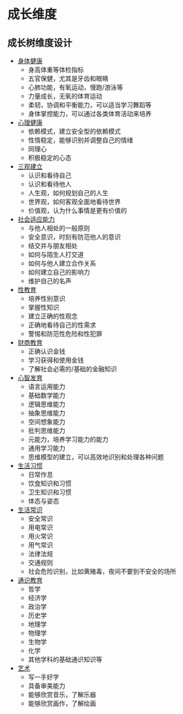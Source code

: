 # 成长维度

## 成长树维度设计

* [身体健康](https://gitee.com/still-waters/growth-tree/blob/master/aspects/health/main.md)
  * 身高体重等体检指标
  * 五官保健，尤其是牙齿和眼睛
  * 心肺功能，有氧运动，慢跑/游泳等
  * 力量成长，无氧的体育运动
  * 柔韧，协调和平衡能力，可以适当学习舞蹈等
  * 身体掌控能力，可以通过各类体育活动来培养
* [心理健康](https://gitee.com/still-waters/growth-tree/blob/master/aspects/mentalhealth/main.md)
  * 依赖模式，建立安全型的依赖模式
  * 性情稳定，能够识别并调整自己的情绪
  * 同理心
  * 积极稳定的心态
* [三观建立](https://gitee.com/still-waters/growth-tree/blob/master/aspects/values/main.md)
  * 认识和看待自己
  * 认识和看待他人
  * 人生观，如何规划自己的人生
  * 世界观，如何客观全面地看待世界
  * 价值观，认为什么事情是更有价值的
* [社会适应能力](https://gitee.com/still-waters/growth-tree/blob/master/aspects/social/main.md)
  * 与他人相处的一般原则
  * 安全意识，时刻有防范他人的意识
  * 结交并与朋友相处
  * 如何与陌生人打交道
  * 如何与他人建立合作关系
  * 如何建立自己的影响力
  * 维护自己的名声
* [性教育](https://gitee.com/still-waters/growth-tree/blob/master/aspects/sex/main.md)
  * 培养性别意识
  * 掌握性知识
  * 建立正确的性观念
  * 正确地看待自己的性需求
  * 警惕和防范性危险和性犯罪
* [财商教育](https://gitee.com/still-waters/growth-tree/blob/master/aspects/financial/main.md)
  * 正确认识金钱
  * 学习获得和使用金钱
  * 了解社会必需的/基础的金融知识
* [心智发育](https://gitee.com/still-waters/growth-tree/blob/master/aspects/mind/main.md)
  * 语言运用能力
  * 基础数学能力
  * 逻辑思维能力
  * 抽象思维能力
  * 空间想象能力
  * 批判思维能力
  * 元能力，培养学习能力的能力
  * 通用学习能力
  * 思维模型的建立，可以高效地识别和处理各种问题
* [生活习惯](https://gitee.com/still-waters/growth-tree/blob/master/aspects/habit/main.md)
  * 日常作息
  * 饮食知识和习惯
  * 卫生知识和习惯
  * 体态与姿态
* [生活常识](https://gitee.com/still-waters/growth-tree/blob/master/aspects/commonsense/main.md)
  * 安全常识
  * 用电常识
  * 用火常识
  * 用气常识
  * 法律法规
  * 交通规则
  * 社会危险识别，比如黄赌毒，夜间不要到不安全的场所
* [通识教育](https://gitee.com/still-waters/growth-tree/blob/master/aspects/liberalarts/main.md)
  * 哲学
  * 经济学
  * 政治学
  * 历史学
  * 地理学
  * 物理学
  * 生物学
  * 化学
  * 其他学科的基础通识知识等
* [艺术](https://gitee.com/still-waters/growth-tree/blob/master/aspects/arts/main.md)
  * 写一手好字
  * 具备审美能力
  * 能够欣赏音乐，了解乐器
  * 能够欣赏画作，了解绘画
